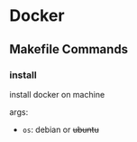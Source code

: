 # Docker

## Makefile Commands

### install

install docker on machine

args:
- `os`: debian or ~~ubuntu~~

